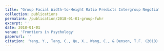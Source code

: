 ```yaml
---
title: "Group Facial Width-to-Height Ratio Predicts Intergroup Negotiation Outcomes"
collection: publications
permalink: /publication/2018-01-01-group-fwhr
excerpt: ''
date: 2018-01-01
venue: 'Frontiers in Psychology'
paperurl: ''
citation: 'Yang, Y., Tang, C., Qu, X., Wang, C., & Denson, T.F. (2018). Group Facial Width-to-Height Ratio Predicts Intergroup Negotiation Outcomes. <i>Frontiers in Psychology</i>.'
---
```

